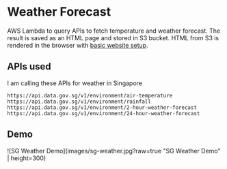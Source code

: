 # Weather Forecast

AWS Lambda to query APIs to fetch temperature and weather forecast. The result is saved as an HTML page and stored in S3 bucket. HTML from S3 is rendered in the browser with [basic website setup](https://docs.aws.amazon.com/AmazonS3/latest/userguide/WebsiteHosting.html).


## APIs used

I am calling these APIs for weather in Singapore

```
https://api.data.gov.sg/v1/environment/air-temperature
https://api.data.gov.sg/v1/environment/rainfall
https://api.data.gov.sg/v1/environment/2-hour-weather-forecast
https://api.data.gov.sg/v1/environment/24-hour-weather-forecast
```

## Demo

![SG Weather Demo](images/sg-weather.jpg?raw=true "SG Weather Demo" | height=300)